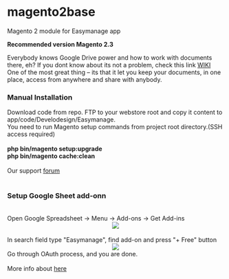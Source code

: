 # magento2base

Magento 2 module for Easymanage app

<strong>Recommended version Magento 2.3</strong>

Everybody knows Google Drive power and how to work with documents there, eh?
If you dont know about its not a problem, check this link <a href="https://en.wikipedia.org/wiki/Google_Drive" target="_blank">WIKI</a>
One of the most great thing – its that it let you keep your documents,
in one place, access from anywhere and share with anybody.

<h3>Manual Installation</h3>
Download code from repo. FTP to your webstore root and copy it content to app/code/Develodesign/Easymanage.<br>
You need to run Magento setup commands from project root directory.(SSH access required)
<br>
<br>
<strong>php bin/magento setup:upgrade</strong>
<br>
<strong>php bin/magento cache:clean</strong>
<br>
<br>
Our support <a href="https://easymanage.biz/index.php/forum/" target="_blank">forum</a>
<br>
<br>
<h3>Setup Google Sheet add-onn</h3>
<br>
Open Google Spreadsheet -> Menu -> Add-ons -> Get Add-ins
<div style="text-align:center">
<img src="https://easymanage.biz/wp-content/uploads/2019/04/get-addon.png" />
</div>
<br>
In search field type "Easymanage", find add-on and press "+ Free" button
<div style="text-align:center">
<img src="https://easymanage.biz/wp-content/uploads/2019/04/get-addon-2.png" />
</div>
Go through OAuth process, and you are done.
<br>
<br>
More info about <a href="https://easymanage.biz/index.php/magento-2/" target="_blank">here</a>
